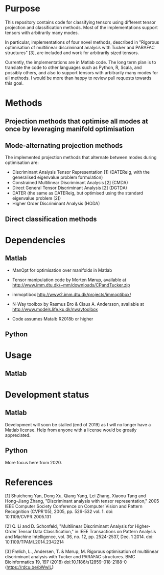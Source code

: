 # Purpose

This repository contains code for classifying tensors using different tensor projection and classification methods. Most of the implementations support tensors with arbitrarily many modes.

In particular, implementations of four novel methods, described in "Rigorous optimisation of multilinear discriminant analysis with Tucker and PARAFAC structures" [3], are included and work for arbitrarily sized tensors.

Currently, the implementations are in Matlab code. The long term plan is to translate the code to other languages such as Python, R, Scala, and possibly others, and also to support tensors with arbitrarily many modes for all methods. I would be more than happy to review pull requests towards this goal.



# Methods
## Projection methods that optimise all modes at once by leveraging manifold optimisation

## Mode-alternating projection methods
The implemented projection methods that alternate between modes during optimisation are: 

* Discriminant Analysis Tensor Representation [1] (DATEReig, with the generalised eigenvalue problem formulation)
* Constrained Multilinear Discriminant Analysis [2] (CMDA)
* Direct General Tensor Discriminant Analysis [2] (DGTDA)
* DATER (the same as DATEReig, but optimised using the standard  eigenvalue problem [2])
* Higher Order Discriminant Analysis (HODA)

## Direct classification methods

# Dependencies

## Matlab

* ManOpt for optimisation over manifolds in Matlab

* Tensor manipulation code by Morten Mørup, available at http://www.imm.dtu.dk/~mm/downloads/CPandTucker.zip

* immoptibox http://www2.imm.dtu.dk/projects/immoptibox/

* N-Way toolbox by Rasmus Bro & Claus A. Andersson, available at http://www.models.life.ku.dk/nwaytoolbox

* Code assumes Matalb R2018b or higher


## Python

# Usage

## Matlab

# Development status

## Matlab

Development will soon be stalled (end of 2019) as I will no longer have a Matlab license. Help from anyone with a license would be greatly appreciated.

## Python

More focus here from 2020.


# References
[1] Shuicheng Yan, Dong Xu, Qiang Yang, Lei Zhang, Xiaoou Tang and Hong-Jiang Zhang, "Discriminant analysis with tensor representation," 2005 IEEE Computer Society Conference on Computer Vision and Pattern Recognition (CVPR'05), 2005, pp. 526-532 vol. 1.
doi: 10.1109/CVPR.2005.131

[2] Q. Li and D. Schonfeld, "Multilinear Discriminant Analysis for Higher-Order Tensor Data Classification," in IEEE Transactions on Pattern Analysis and Machine Intelligence, vol. 36, no. 12, pp. 2524-2537, Dec. 1 2014.
doi: 10.1109/TPAMI.2014.2342214

[3] Frølich, L., Andersen, T. & Mørup, M. Rigorous optimisation of multilinear discriminant analysis with Tucker and PARAFAC structures. BMC Bioinformatics 19, 197 (2018) doi:10.1186/s12859-018-2188-0 (https://rdcu.be/bWwIL)
